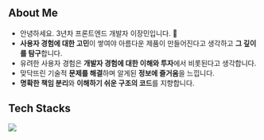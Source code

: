 ## About Me
- 안녕하세요. 3년차 프론트엔드 개발자 이장민입니다. 🌿
- **사용자 경험에 대한 고민**이 쌓여야 아름다운 제품이 만들어진다고 생각하고 **그 깊이를 탐구**합니다.
- 유려한 사용자 경험은 **개발자 경험에 대한 이해와 투자**에서 비롯된다고 생각합니다.
- 맞닥뜨린 기술적 **문제를 해결**하며 알게된 **정보에 즐거움**을 느낍니다.
- **명확한 책임 분리**와 **이해하기 쉬운 구조의 코드**를 지향합니다.


## Tech Stacks
<a href="https://skillicons.dev">
  <img src="https://skillicons.dev/icons?i=react,next,js,ts,jest,webpack,vite,emotion,tailwind,aws,vim" />
</a>
